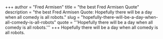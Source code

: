 +++
author = "Fred Armisen"
title = "the best Fred Armisen Quote"
description = "the best Fred Armisen Quote: Hopefully there will be a day when all comedy is all robots."
slug = "hopefully-there-will-be-a-day-when-all-comedy-is-all-robots"
quote = '''Hopefully there will be a day when all comedy is all robots.'''
+++
Hopefully there will be a day when all comedy is all robots.
